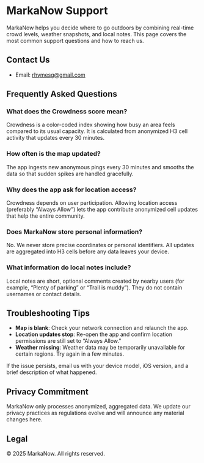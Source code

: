 # MarkaNow Support

MarkaNow helps you decide where to go outdoors by combining real-time crowd levels, weather snapshots, and local notes. This page covers the most common support questions and how to reach us.

## Contact Us

- Email: [rhymesg@gmail.com](mailto:rhymesg@gmail.com)

## Frequently Asked Questions

### What does the Crowdness score mean?
Crowdness is a color-coded index showing how busy an area feels compared to its usual capacity. It is calculated from anonymized H3 cell activity that updates every 30 minutes.

### How often is the map updated?
The app ingests new anonymous pings every 30 minutes and smooths the data so that sudden spikes are handled gracefully.

### Why does the app ask for location access?
Crowdness depends on user participation. Allowing location access (preferably “Always Allow”) lets the app contribute anonymized cell updates that help the entire community.

### Does MarkaNow store personal information?
No. We never store precise coordinates or personal identifiers. All updates are aggregated into H3 cells before any data leaves your device.

### What information do local notes include?
Local notes are short, optional comments created by nearby users (for example, “Plenty of parking” or “Trail is muddy”). They do not contain usernames or contact details.

## Troubleshooting Tips
- **Map is blank**: Check your network connection and relaunch the app.
- **Location updates stop**: Re-open the app and confirm location permissions are still set to “Always Allow.”
- **Weather missing**: Weather data may be temporarily unavailable for certain regions. Try again in a few minutes.

If the issue persists, email us with your device model, iOS version, and a brief description of what happened.

## Privacy Commitment

MarkaNow only processes anonymized, aggregated data. We update our privacy practices as regulations evolve and will announce any material changes here.

## Legal

© 2025 MarkaNow. All rights reserved.
